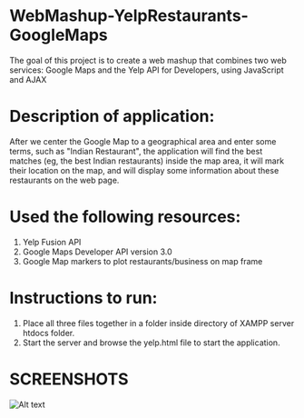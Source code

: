 # WebMashup-YelpRestaurants-GoogleMaps
 The goal of this project is to create a web mashup that combines two web services: Google Maps and the Yelp API for Developers, using JavaScript and AJAX
 
 # Description of application:
 After we center the Google Map to a geographical area and enter some terms, such as "Indian Restaurant", the application will find the best matches (eg, the best Indian restaurants) inside the map area, it will mark their location on the map, and will display some information about these restaurants on the web page.

# Used the following resources:
1. Yelp Fusion API
2. Google Maps Developer API version 3.0
3. Google Map markers to plot restaurants/business on map frame


# Instructions to run:
1. Place all three files together in a folder inside directory of XAMPP server htdocs folder.
2. Start the server and browse the yelp.html file to start the application.

# SCREENSHOTS

![Alt text](/relative/path/to/p3-home.JPG?raw=true "Optional Title")
